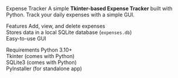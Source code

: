 Expense Tracker
 A simple **Tkinter-based Expense Tracker** built with Python. Track your daily expenses with a simple GUI.

Features
  Add, view, and delete expenses  
  Stores data in a local SQLite database (`expenses.db`)  
  Easy-to-use GUI  

Requirements
  Python 3.10+  
  Tkinter (comes with Python)  
  SQLite3 (comes with Python)  
  PyInstaller (for standalone app)


